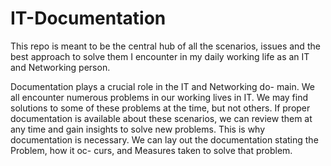 # IT-Documentation
This repo is meant to be the central hub of all the scenarios, issues and the best approach to solve them I encounter in my daily working life as an IT and Networking person.

Documentation plays a crucial role in the IT and Networking do-
main. We all encounter numerous problems in our working lives in
IT. We may find solutions to some of these problems at the time,
but not others. If proper documentation is available about these
scenarios, we can review them at any time and gain insights to solve
new problems. This is why documentation is necessary.
We can lay out the documentation stating the Problem, how it oc-
curs, and Measures taken to solve that problem.
